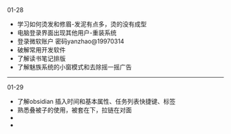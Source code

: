 01-28
- 学习如何烫发和修眉-发泥有点多，烫的没有成型
- 电脑登录界面出现其他用户-重装系统
- 登录微软账户 密码yanzhao@19970314
- 破解常用开发软件
- 了解读书笔记排版
- 了解魅族系统的小窗模式和去除摇一摇广告
---
01-29
- 了解obsidian 插入时间和基本属性、任务列表快捷键、标签
- 熟悉叠被子的使用，被套在下，拉链在对面
- 
- 